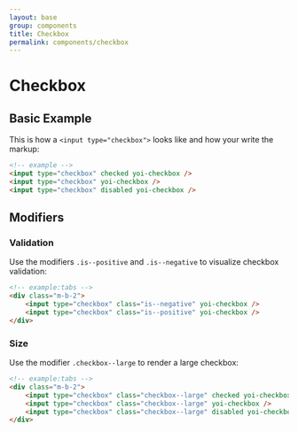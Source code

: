 ```yaml
---
layout: base
group: components
title: Checkbox
permalink: components/checkbox
---
```


# Checkbox

## Basic Example

This is how a `<input type="checkbox">` looks like and how your write the markup:

```html
<!-- example -->
<input type="checkbox" checked yoi-checkbox />
<input type="checkbox" yoi-checkbox />
<input type="checkbox" disabled yoi-checkbox />
```

## Modifiers

### Validation

Use the modifiers `.is--positive` and `.is--negative` to visualize checkbox validation:

```html
<!-- example:tabs -->
<div class="m-b-2">
    <input type="checkbox" class="is--negative" yoi-checkbox />
    <input type="checkbox" class="is--positive" yoi-checkbox />
</div>
```

### Size

Use the modifier `.checkbox--large` to render a large checkbox:

```html
<!-- example:tabs -->
<div class="m-b-2">
    <input type="checkbox" class="checkbox--large" checked yoi-checkbox />
    <input type="checkbox" class="checkbox--large" yoi-checkbox />
    <input type="checkbox" class="checkbox--large" disabled yoi-checkbox />
</div>
```